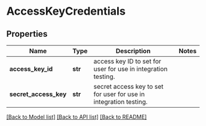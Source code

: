 # AccessKeyCredentials


## Properties
Name | Type | Description | Notes
------------ | ------------- | ------------- | -------------
**access_key_id** | **str** | access key ID to set for user for use in integration testing. | 
**secret_access_key** | **str** | secret access key to set for user for use in integration testing. | 

[[Back to Model list]](../README.md#documentation-for-models) [[Back to API list]](../README.md#documentation-for-api-endpoints) [[Back to README]](../README.md)


